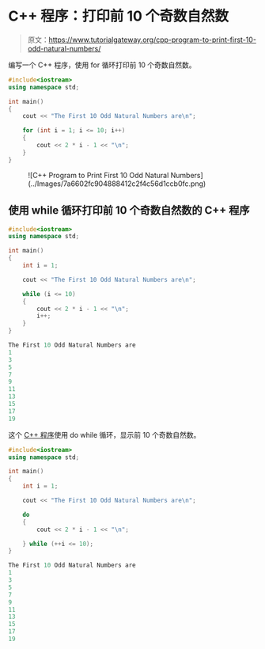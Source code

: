 # C++ 程序：打印前 10 个奇数自然数

> 原文：<https://www.tutorialgateway.org/cpp-program-to-print-first-10-odd-natural-numbers/>

编写一个 C++ 程序，使用 for 循环打印前 10 个奇数自然数。

```cpp
#include<iostream>
using namespace std;

int main()
{
	cout << "The First 10 Odd Natural Numbers are\n";

	for (int i = 1; i <= 10; i++)
	{
		cout << 2 * i - 1 << "\n";
	}
}
```

<figure class="wp-block-image size-large">![C++ Program to Print First 10 Odd Natural Numbers](../Images/7a6602fc904888412c2f4c56d1ccb0fc.png)</figure>

## 使用 while 循环打印前 10 个奇数自然数的 C++ 程序

```cpp
#include<iostream>
using namespace std;

int main()
{
	int i = 1;

	cout << "The First 10 Odd Natural Numbers are\n";

	while (i <= 10)
	{
		cout << 2 * i - 1 << "\n";
		i++;
	}
}
```

```cpp
The First 10 Odd Natural Numbers are
1
3
5
7
9
11
13
15
17
19
```

这个 [C++ 程序](https://www.tutorialgateway.org/cpp-programs/)使用 do while 循环，显示前 10 个奇数自然数。

```cpp
#include<iostream>
using namespace std;

int main()
{
	int i = 1;

	cout << "The First 10 Odd Natural Numbers are\n";

	do
	{
		cout << 2 * i - 1 << "\n";

	} while (++i <= 10);
}
```

```cpp
The First 10 Odd Natural Numbers are
1
3
5
7
9
11
13
15
17
19
```